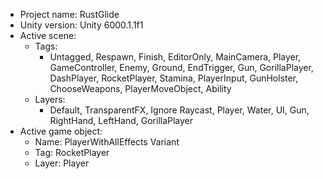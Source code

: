 <!-- UNITY CODE ASSIST INSTRUCTIONS START -->
- Project name: RustGlide
- Unity version: Unity 6000.1.1f1
- Active scene:
  - Tags:
    - Untagged, Respawn, Finish, EditorOnly, MainCamera, Player, GameController, Enemy, Ground, EndTrigger, Gun, GorillaPlayer, DashPlayer, RocketPlayer, Stamina, PlayerInput, GunHolster, ChooseWeapons, PlayerMoveObject, Ability
  - Layers:
    - Default, TransparentFX, Ignore Raycast, Player, Water, UI, Gun, RightHand, LeftHand, GorillaPlayer
- Active game object:
  - Name: PlayerWithAllEffects Variant
  - Tag: RocketPlayer
  - Layer: Player
<!-- UNITY CODE ASSIST INSTRUCTIONS END -->